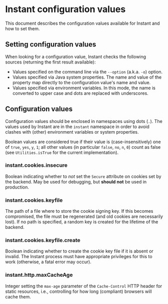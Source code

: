 # Instant configuration values

This document describes the configuration values available for Instant and
how to set them.

## Setting configuration values

When looking for a configuration value, Instant checks the following sources
(returning the first result available):

- Values specified on the command line via the `--option` (a.k.a. `-o`)
  option.
- Values specified via Java system properties. The name and value of the
  property map directly to the configuration value's name and value.
- Values specified via environment variables. In this mode, the name is
  converted to upper case and dots are replaced with underscores.

## Configuration values

Configuration values should be enclosed in namespaces using dots (`.`). The
values used by Instant are in the `instant` namespace in order to avoid
clashes with (other) environment variables or system properties.

Boolean values are considered true if their value is (case-insensitively) one
of `true`, `yes`, `y`, `1`; all other values (in particular `false`, `no`, `n`,
`0`) count as false (see `Utilities.isTrue` for the current implementation).

### instant.cookies.insecure

Boolean indicating whether to *not* set the `Secure` attribute on cookies set
by the backend. May be used for debugging, but **should not** be used in
production.

### instant.cookies.keyfile

The path of a file where to store the cookie signing key. If this becomes
compromised, the file must be regenerated (and old cookies are necessarily
lost). If no path is specified, a random key is created for the lifetime of
the backend.

### instant.cookies.keyfile.create

Boolean indicating whether to create the cookie key file if it is absent or
invalid. The Instant process must have appropriate privileges for this to
work (otherwise, a fatal error may occur).

### instant.http.maxCacheAge

Integer setting the `max-age` parameter of the `Cache-Control` HTTP header
for static resources, i.e., controlling for how long (compliant) browsers
will cache them.

